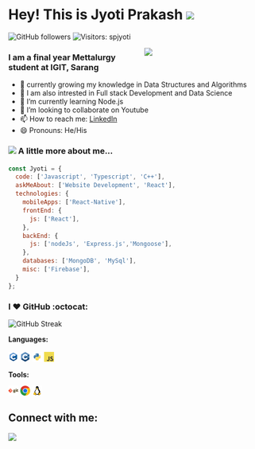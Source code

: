 # Hey! This is Jyoti Prakash <img src="https://github.com/TheDudeThatCode/TheDudeThatCode/blob/master/Assets/Hi.gif" width="32">
![GitHub followers](https://img.shields.io/github/followers/spjyoti?label=Follow&style=social)
![Visitors: spjyoti](https://visitor-badge.glitch.me/badge?page_id=spjyoti.spjyoti)

<img align='right' src="https://media.giphy.com/media/3qYvlcgnIka1ayPbqB/source.gif" width="230">

### I am a final year Mettalurgy student at IGIT, Sarang<br>
- 🔭 currently growing my knowledge in Data Structures and Algorithms
- 📱 I am also intrested in Full stack Development and Data Science
- 🌱 I’m currently learning Node.js
- 👯 I’m looking to collaborate on Youtube
- 📫 How to reach me: [LinkedIn](https://www.linkedin.com/in/priyansu-bhoi-472256217/)
- 😄 Pronouns: He/His


### <img src="https://media.giphy.com/media/VgCDAzcKvsR6OM0uWg/giphy.gif" width="50"> A little more about me...  

```javascript
const Jyoti = {
  code: ['Javascript', 'Typescript', 'C++'],
  askMeAbout: ['Website Development', 'React'],
  technologies: {
    mobileApps: ['React-Native'],
    frontEnd: {
      js: ['React'],
    },
    backEnd: {
      js: ['nodeJs', 'Express.js','Mongoose'],
    },
    databases: ['MongoDB', 'MySql'],
    misc: ['Firebase'],
  }
};
```

### I :heart: GitHub :octocat:

![GitHub Streak](http://github-readme-streak-stats.herokuapp.com?user=spjyoti&theme=dark&hide_border=true)

**Languages:**  
<br />
<code><img height="20" src="https://raw.githubusercontent.com/github/explore/80688e429a7d4ef2fca1e82350fe8e3517d3494d/topics/c/c.png"></code>
<code><img height="20" src="https://raw.githubusercontent.com/github/explore/80688e429a7d4ef2fca1e82350fe8e3517d3494d/topics/cpp/cpp.png"></code>
<code><img height="20" src="https://raw.githubusercontent.com/github/explore/80688e429a7d4ef2fca1e82350fe8e3517d3494d/topics/python/python.png"></code>
<code><img height="20" src="https://raw.githubusercontent.com/github/explore/80688e429a7d4ef2fca1e82350fe8e3517d3494d/topics/javascript/javascript.png"></code>

**Tools:**
<br />

<code><img height="20" src="https://raw.githubusercontent.com/github/explore/80688e429a7d4ef2fca1e82350fe8e3517d3494d/topics/git/git.png"></code>
<code><img height="20" src="https://raw.githubusercontent.com/github/explore/80688e429a7d4ef2fca1e82350fe8e3517d3494d/topics/chrome/chrome.png"></code>
<code><img height="20" src="https://raw.githubusercontent.com/github/explore/80688e429a7d4ef2fca1e82350fe8e3517d3494d/topics/linux/linux.png"></code>


## Connect with me:

<p align = "center">
  
[<img src="https://img.shields.io/badge/linkedin-%2312100E.svg?&style=for-the-badge&logo=linkedin&logoColor=white&color=black" />](https://www.linkedin.com/in/priyansu-bhoi-472256217/)


